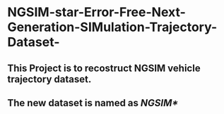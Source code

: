 # NGSIM-star-Error-Free-Next-Generation-SIMulation-Trajectory-Dataset-

## This Project is to recostruct NGSIM vehicle trajectory dataset.

## The new dataset is named as _NGSIM*_
